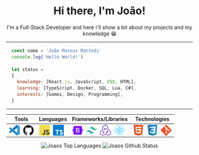 <h1 align="center">Hi there, I'm João!</h1>
<p align="center">I'm a Full-Stack Developer and here i'll show a bit about my projects and my knowledge 😁</p>

---

```js
  const name = 'João Mateus Mattedi'
  console.log('Hello World!')
  
  let status =
  { 
    knowledge: [React.js, JavaScript, CSS, HTML],
    learning: [TypeScript, Docker, SQL, Lua, C#],
    interests: [Games, Design, Programming],
  }
 ```

---

<div align="center">

| Tools  | Languages | Frameworks/Libraries  | Technologies |  
|---|---|---|---|
|<img align="center" src="https://github.com/devicons/devicon/blob/master/icons/vscode/vscode-original.svg" width="30" height="30"/>&nbsp;&nbsp;<img align="center" src="https://github.com/devicons/devicon/blob/master/icons/github/github-original.svg" width="30" height="30"/>|<img align="center" src="https://github.com/devicons/devicon/blob/master/icons/javascript/javascript-original.svg" width="30" height="30"/>&nbsp;&nbsp;<img align="center" src="https://github.com/devicons/devicon/blob/master/icons/typescript/typescript-original.svg" width="30" height="30"/>|<img align="center" src="https://github.com/devicons/devicon/blob/master/icons/bootstrap/bootstrap-original.svg" width="30" height="30"/>&nbsp;&nbsp;<img align="center" src="https://github.com/devicons/devicon/blob/master/icons/tailwindcss/tailwindcss-plain.svg" width="30" height="30"/>&nbsp;&nbsp;<img align="center" src="https://github.com/devicons/devicon/blob/master/icons/redux/redux-original.svg" width="30" height="30"/>&nbsp;&nbsp;<img align="center" src="https://github.com/devicons/devicon/blob/master/icons/react/react-original.svg" width="30" height="30"/>|<img align="center" src="https://github.com/devicons/devicon/blob/master/icons/html5/html5-original.svg" width="30" height="30"/>&nbsp;&nbsp;<img align="center" src="https://github.com/devicons/devicon/blob/master/icons/css3/css3-original.svg" width="30" height="30"/>&nbsp;&nbsp;<img align="center" src="https://github.com/devicons/devicon/blob/master/icons/git/git-original.svg" width="30" height="30"/>|

</div>

<div align="center">
  
  <img height="165em" alt="Joaos Top Languages" src="https://github-readme-stats.vercel.app/api/top-langs/?username=joaomattedi&layout=compact&theme=codeSTACKr&hide_border=true&bg_color=0D1117"/>

  <img height="165em" alt="Joaos Github Status" src="https://github-readme-stats.vercel.app/api?username=joaomattedi&theme=codeSTACKr&hide_border=true&bg_color=0D1117"/>

</div>
